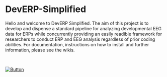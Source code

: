 # DevERP-Simplified

Hello and welcome to DevERP Simplified. The aim of this project is to develop and dispense a standard pipeline for analyzing developmental EEG data for ERPs while concurrently providing an easily readible framework for researchers to conduct ERP and EEG analysis regardless of prior coding abilities. For documentation, instructions on how to install and further information, please see the wikis.


<br>

[![Button]][Link]

<br>

[Button]: https://img.shields.io/badge/wiki-Click%20to%20access%20wikis-yellowgreen
[Link]: https://github.com/w-decker/DevERP-Simplified/wiki

